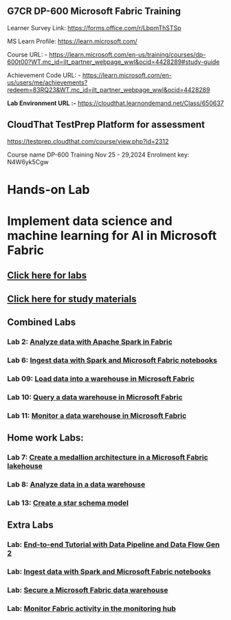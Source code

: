 ## G7CR DP-600 Microsoft Fabric Training


Learner Survey Link:
https://forms.office.com/r/LbpmThSTSp

MS Learn Profile:
https://learn.microsoft.com/


Course URL: -  https://learn.microsoft.com/en-us/training/courses/dp-600t00?WT.mc_id=ilt_partner_webpage_wwl&ocid=4428289#study-guide

Achievement Code URL: - https://learn.microsoft.com/en-us/users/me/achievements?redeem=83RQ23&WT.mc_id=ilt_partner_webpage_wwl&ocid=4428289

**Lab Environment URL :-** https://cloudthat.learnondemand.net/Class/650637




## CloudThat TestPrep Platform for assessment
https://testprep.cloudthat.com/course/view.php?id=2312

Course name  DP-600 Training Nov 25 - 29,2024
Enrolment key: N4W6yk5Cgw

# Hands-on Lab

# Implement data science and machine learning for AI in Microsoft Fabric
## [Click here for labs](https://github.com/pankajcloudthat/g7cr/blob/main/mlinfabric.md)

## [Click here for study materials](https://learn.microsoft.com/en-us/training/paths/implement-data-science-machine-learning-fabric/)


## Combined Labs

### Lab 2: [Analyze data with Apache Spark in Fabric](https://microsoftlearning.github.io/mslearn-fabric/Instructions/Labs/02-analyze-spark.html)
### Lab 6: [Ingest data with Spark and Microsoft Fabric notebooks](https://microsoftlearning.github.io/mslearn-fabric/Instructions/Labs/10-ingest-notebooks.html)

### Lab 09: [Load data into a warehouse in Microsoft Fabric](https://microsoftlearning.github.io/mslearn-fabric/Instructions/Labs/06a-data-warehouse-load.html)
### Lab 10: [Query a data warehouse in Microsoft Fabric](https://microsoftlearning.github.io/mslearn-fabric/Instructions/Labs/06b-data-warehouse-query.html)
### Lab 11: [Monitor a data warehouse in Microsoft Fabric](https://microsoftlearning.github.io/mslearn-fabric/Instructions/Labs/06c-monitor-data-warehouse.html)

## Home work Labs:
### Lab 7: [Create a medallion architecture in a Microsoft Fabric lakehouse](https://microsoftlearning.github.io/mslearn-fabric/Instructions/Labs/03b-medallion-lakehouse.html)
### Lab 8: [Analyze data in a data warehouse](https://microsoftlearning.github.io/mslearn-fabric/Instructions/Labs/06-data-warehouse.html)
### Lab 13: [Create a star schema model](https://microsoftlearning.github.io/mslearn-fabric/Instructions/Labs/14-create-a-star-schema-model.html)

## Extra Labs
### Lab: [End-to-end Tutorial with Data Pipeline and Data Flow Gen 2](https://learn.microsoft.com/en-us/fabric/data-factory/tutorial-end-to-end-introduction)
### Lab: [Ingest data with Spark and Microsoft Fabric notebooks](https://microsoftlearning.github.io/mslearn-fabric/Instructions/Labs/19-secure-data-access.html)
### Lab: [Secure a Microsoft Fabric data warehouse](https://microsoftlearning.github.io/mslearn-fabric/Instructions/Labs/06d-secure-data-warehouse.html)
### Lab: [Monitor Fabric activity in the monitoring hub](https://microsoftlearning.github.io/mslearn-fabric/Instructions/Labs/18-monitor-hub.html)
